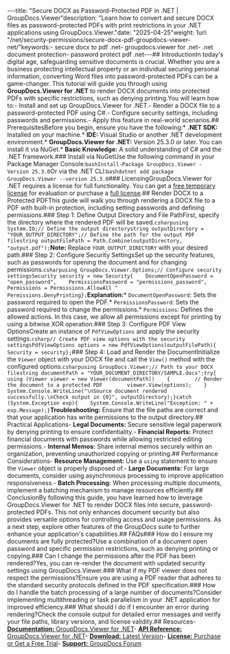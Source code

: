 ---title: "Secure DOCX as Password-Protected PDF in .NET | GroupDocs.Viewer"description: "Learn how to convert and secure DOCX files as password-protected PDFs with print restrictions in your .NET applications using GroupDocs.Viewer."date: "2025-04-25"weight: 1url: "/net/security-permissions/secure-docx-pdf-groupdocs-viewer-net/"keywords:- secure docx to pdf .net- groupdocs.viewer for .net- .net document protection- password protect pdf .net---## IntroductionIn today's digital age, safeguarding sensitive documents is crucial. Whether you are a business protecting intellectual property or an individual securing personal information, converting Word files into password-protected PDFs can be a game-changer. This tutorial will guide you through using **GroupDocs.Viewer for .NET** to render DOCX documents into protected PDFs with specific restrictions, such as denying printing.You will learn how to:- Install and set up GroupDocs.Viewer for .NET.- Render a DOCX file to a password-protected PDF using C#.- Configure security settings, including passwords and permissions.- Apply this feature in real-world scenarios.## PrerequisitesBefore you begin, ensure you have the following:*   **.NET SDK:** Installed on your machine.*   **IDE:** Visual Studio or another .NET development environment.*   **GroupDocs.Viewer for .NET:** Version 25.3.0 or later. You can install it via NuGet.*   **Basic Knowledge:** A solid understanding of C# and the .NET framework.### Install via NuGetUse the following command in your Package Manager Console:```bashInstall-Package GroupDocs.Viewer -Version 25.3.0```Or via the .NET CLI:```bashdotnet add package GroupDocs.Viewer --version 25.3.0```### LicensingGroupDocs.Viewer for .NET requires a license for full functionality. You can get a [free temporary license](https://purchase.groupdocs.com/temporary-license/) for evaluation or purchase a [full license](https://purchase.groupdocs.com/buy).## Render DOCX to a Protected PDFThis guide will walk you through rendering a DOCX file to a PDF with built-in protection, including setting passwords and defining permissions.### Step 1: Define Output Directory and File PathFirst, specify the directory where the rendered PDF will be saved.```csharpusing System.IO;// Define the output directorystring outputDirectory = "YOUR_OUTPUT_DIRECTORY";// Define the path for the output PDF filestring outputFilePath = Path.Combine(outputDirectory, "output.pdf");```**Note:** Replace `YOUR_OUTPUT_DIRECTORY` with your desired path.### Step 2: Configure Security SettingsSet up the security features, such as passwords for opening the document and for changing permissions.```csharpusing GroupDocs.Viewer.Options;// Configure security settingsSecurity security = new Security{    DocumentOpenPassword = "open_password",    PermissionsPassword = "permissions_password",    Permissions = Permissions.AllowAll ^ Permissions.DenyPrinting};```**Explanation:***   `DocumentOpenPassword`: Sets the password required to open the PDF.*   `PermissionsPassword`: Sets the password required to change the permissions.*   `Permissions`: Defines the allowed actions. In this case, we allow all permissions except for printing by using a bitwise XOR operation.### Step 3: Configure PDF View OptionsCreate an instance of `PdfViewOptions` and apply the security settings.```csharp// Create PDF view options with the security settingsPdfViewOptions options = new PdfViewOptions(outputFilePath){    Security = security};```### Step 4: Load and Render the DocumentInitialize the `Viewer` object with your DOCX file and call the `View()` method with the configured options.```csharpusing GroupDocs.Viewer;// Path to your DOCX filestring documentPath = "YOUR_DOCUMENT_DIRECTORY/SAMPLE.docx";try{    using (Viewer viewer = new Viewer(documentPath))    {        // Render the document to a protected PDF        viewer.View(options);    }    System.Console.WriteLine("\nSource document rendered successfully.\nCheck output in {0}", outputDirectory);}catch (System.Exception exp){    System.Console.WriteLine("Exception: " + exp.Message);}```**Troubleshooting:** Ensure that the file paths are correct and that your application has write permissions to the output directory.## Practical Applications-   **Legal Documents:** Secure sensitive legal paperwork by denying printing to ensure confidentiality.-   **Financial Reports:** Protect financial documents with passwords while allowing restricted editing permissions.-   **Internal Memos:** Share internal memos securely within an organization, preventing unauthorized copying or printing.## Performance Considerations-   **Resource Management:** Use a `using` statement to ensure the `Viewer` object is properly disposed of.-   **Large Documents:** For large documents, consider using asynchronous processing to improve application responsiveness.-   **Batch Processing:** When processing multiple documents, implement a batching mechanism to manage resources efficiently.## ConclusionBy following this guide, you have learned how to leverage GroupDocs.Viewer for .NET to render DOCX files into secure, password-protected PDFs. This not only enhances document security but also provides versatile options for controlling access and usage permissions. As a next step, explore other features of the GroupDocs suite to further enhance your application's capabilities.## FAQs### How do I ensure my documents are fully protected?Use a combination of a document open password and specific permission restrictions, such as denying printing or copying.### Can I change the permissions after the PDF has been rendered?Yes, you can re-render the document with updated security settings using GroupDocs.Viewer.### What if my PDF viewer does not respect the permissions?Ensure you are using a PDF reader that adheres to the standard security protocols defined in the PDF specification.### How do I handle the batch processing of a large number of documents?Consider implementing multithreading or task parallelism in your .NET application for improved efficiency.### What should I do if I encounter an error during rendering?Check the console output for detailed error messages and verify your file paths, library versions, and license validity.## Resources- [**Documentation:** GroupDocs.Viewer for .NET](https://docs.groupdocs.com/viewer/net/)- [**API Reference:** GroupDocs.Viewer for .NET](https://reference.groupdocs.com/viewer/net/)- [**Download:** Latest Version](https://releases.groupdocs.com/viewer/net/)- [**License:** Purchase or Get a Free Trial](https://purchase.groupdocs.com/buy)- [**Support:** GroupDocs Forum](https://forum.groupdocs.com/c/viewer/9)

